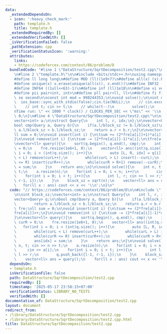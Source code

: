 ```yaml
---
data:
  _extendedDependsOn:
  - icon: ':heavy_check_mark:'
    path: template.h
    title: template.h
  _extendedRequiredBy: []
  _extendedVerifiedWith: []
  _isVerificationFailed: false
  _pathExtension: cpp
  _verificationStatusIcon: ':warning:'
  attributes:
    links:
    - https://codeforces.com/contest/86/problem/D
  bundledCode: "#line 1 \"DataStructure/SqrtDecomposition/test2.cpp\"\n// https://codeforces.com/contest/86/problem/D\n\
    \n#line 2 \"template.h\"\n\n#include <bits/stdc++.h>\nusing namespace std;\n \n\
    #define ll long long\n#define MOD (ll)(1e9+7)\n#define all(x) (x).begin(),(x).end()\n\
    #define unique(x) x.erase(unique(all(x)), x.end())\n#define INF32 ((1ull<<31)-1)\n\
    #define INF64 ((1ull<<63)-1)\n#define inf (ll)1e18\n\n#define vi vector<int>\n\
    #define pii pair<int, int>\n#define pll pair<ll, ll>\n#define fi first\n#define\
    \ se second\n\nconst int mod = 998244353;\n\nvoid solve();\n\nint main(){\n  \
    \  ios_base::sync_with_stdio(false);cin.tie(NULL);\n    // cin.exceptions(cin.failbit);\n\
    \    // int t; cin >> t;\n    // while(t--)\n        solve();\n    cerr << \"\\\
    nTime run: \" << 1000 * clock() / CLOCKS_PER_SEC << \"ms\" << '\\n';\n    return\
    \ 0;\n}\n#line 4 \"DataStructure/SqrtDecomposition/test2.cpp\"\n\nint block_sz;\n\
    vector<int> a;\n\nstruct Query{\n    int l, r, idx;\n};\n\nvector<Query> q;\n\n\
    bool cmp(Query a, Query b){\n    if(a.l/block_sz != b.l/block_sz)\n        return\
    \ a.l/block_sz < b.l/block_sz;\n    return a.r < b.r;\n}\n\nvector<int> fre;\n\
    ll sum = 0;\n\nvoid insert(int i) {\n\tsum += (2*fre[a[i]]+1)*a[i];\n\tfre[a[i]]++;\n\
    }\n\nvoid remove(int i) {\n\tsum -= (2*fre[a[i]]-1)*a[i];\n\tfre[a[i]]--;\n}\n\
    \nvector<ll> query(){\n    sort(q.begin(), q.end(), cmp);\n    int curL = 0, curR\
    \ = 0;\n    fre.resize(1e6+1, 0);\n    vector<ll> ans((int)q.size());\n    for(int\
    \ i = 0; i < (int)q.size(); i++){\n        auto [L, R, idx] = q[i];\n        while(curL\
    \ < L) remove(curL++);\n        while(curL > L) insert(--curL);\n        while(curR\
    \ <= R) insert(curR++);\n        while(curR > R+1) remove(--curR);\n        ans[idx]\
    \ = sum;\n    }\n    return ans;\n}\n\nvoid solve(){\n    int n, t; cin >> n >>\
    \ t;\n    a.resize(n);\n    for(int i = 0; i < n; i++)\n        cin >> a[i];\n\
    \    for(int i = 0; i < t; i++){\n        int l, r; cin >> l >> r;\n        q.push_back({l-1,\
    \ r-1, i});\n    }\n    block_sz = sqrt(n);\n    vector<ll> ans = query();\n \
    \   for(ll x : ans) cout << x << '\\n';\n}\n"
  code: "// https://codeforces.com/contest/86/problem/D\n\n#include \"../../template.h\"\
    \n\nint block_sz;\nvector<int> a;\n\nstruct Query{\n    int l, r, idx;\n};\n\n\
    vector<Query> q;\n\nbool cmp(Query a, Query b){\n    if(a.l/block_sz != b.l/block_sz)\n\
    \        return a.l/block_sz < b.l/block_sz;\n    return a.r < b.r;\n}\n\nvector<int>\
    \ fre;\nll sum = 0;\n\nvoid insert(int i) {\n\tsum += (2*fre[a[i]]+1)*a[i];\n\t\
    fre[a[i]]++;\n}\n\nvoid remove(int i) {\n\tsum -= (2*fre[a[i]]-1)*a[i];\n\tfre[a[i]]--;\n\
    }\n\nvector<ll> query(){\n    sort(q.begin(), q.end(), cmp);\n    int curL = 0,\
    \ curR = 0;\n    fre.resize(1e6+1, 0);\n    vector<ll> ans((int)q.size());\n \
    \   for(int i = 0; i < (int)q.size(); i++){\n        auto [L, R, idx] = q[i];\n\
    \        while(curL < L) remove(curL++);\n        while(curL > L) insert(--curL);\n\
    \        while(curR <= R) insert(curR++);\n        while(curR > R+1) remove(--curR);\n\
    \        ans[idx] = sum;\n    }\n    return ans;\n}\n\nvoid solve(){\n    int\
    \ n, t; cin >> n >> t;\n    a.resize(n);\n    for(int i = 0; i < n; i++)\n   \
    \     cin >> a[i];\n    for(int i = 0; i < t; i++){\n        int l, r; cin >>\
    \ l >> r;\n        q.push_back({l-1, r-1, i});\n    }\n    block_sz = sqrt(n);\n\
    \    vector<ll> ans = query();\n    for(ll x : ans) cout << x << '\\n';\n}"
  dependsOn:
  - template.h
  isVerificationFile: false
  path: DataStructure/SqrtDecomposition/test2.cpp
  requiredBy: []
  timestamp: '2025-05-17 23:58:15+07:00'
  verificationStatus: LIBRARY_NO_TESTS
  verifiedWith: []
documentation_of: DataStructure/SqrtDecomposition/test2.cpp
layout: document
redirect_from:
- /library/DataStructure/SqrtDecomposition/test2.cpp
- /library/DataStructure/SqrtDecomposition/test2.cpp.html
title: DataStructure/SqrtDecomposition/test2.cpp
---
```

